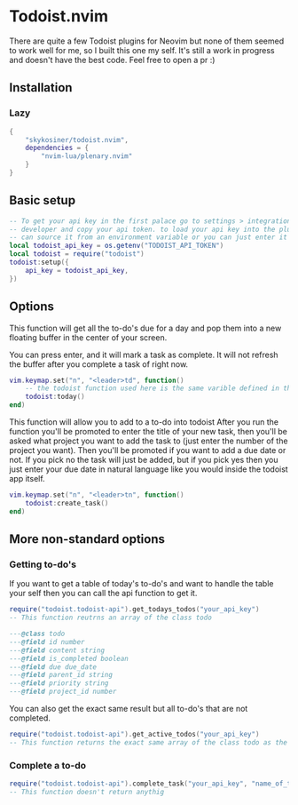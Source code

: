 # Todoist.nvim
There are quite a few Todoist plugins for Neovim but none of them seemed to
work well for me, so I built this one my self. It's still a work in progress
and doesn't have the best code. Feel free to open a pr :)

## Installation
### Lazy
```lua
{
    "skykosiner/todoist.nvim",
    dependencies = {
        "nvim-lua/plenary.nvim"
    }
}
```

## Basic setup
```lua
-- To get your api key in the first palace go to settings > integrations >
-- developer and copy your api token. to load your api key into the plugin you
-- can source it from an environment variable or you can just enter it in is a string
local todoist_api_key = os.getenv("TODOIST_API_TOKEN")
local todoist = require("todoist")
todoist:setup({
    api_key = todoist_api_key,
})
```

## Options
This function will get all the to-do's due for a day and pop them into a new
floating buffer in the center of your screen.

You can press enter, and it will mark a task as complete. It will not refresh
the buffer after you complete a task of right now.

```lua
vim.keymap.set("n", "<leader>td", function()
    -- the todoist function used here is the same varible defined in the setup
    todoist:today()
end)
```

This function will allow you to add to a to-do into todoist After you run the
function you'll be promoted to enter the title of your new task, then you'll be
asked what project you want to add the task to (just enter the number of the
project you want). Then you'll be promoted if you want to add a due date or
not. If you pick no the task will just be added, but if you pick yes then you
just enter your due date in natural language like you would inside the todoist
app itself.

```lua
vim.keymap.set("n", "<leader>tn", function()
    todoist:create_task()
end)
```

## More non-standard options
### Getting to-do's
If you want to get a table of today's to-do's and want to handle the table your
self then you can call the api function to get it.

```lua
require("todoist.todoist-api").get_todays_todos("your_api_key")
-- This function reutrns an array of the class todo

---@class todo
---@field id number
---@field content string
---@field is_completed boolean
---@field due due_date
---@field parent_id string
---@field priority string
---@field project_id number
```

You can also get the exact same result but all to-do's that are not completed.
```lua
require("todoist.todoist-api").get_active_todos("your_api_key")
-- This function returns the exact same array of the class todo as the last function
```

### Complete a to-do
```lua
require("todoist.todoist-api").complete_task("your_api_key", "name_of_todo_to_complete")
-- This function doesn't return anythig
```
